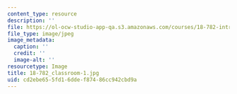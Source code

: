 ```yaml
---
content_type: resource
description: ''
file: https://ol-ocw-studio-app-qa.s3.amazonaws.com/courses/18-782-introduction-to-arithmetic-geometry-fall-2013/cd2ebe655fd16ddef87486cc942cbd9a_18-782_classroom-1.jpg
file_type: image/jpeg
image_metadata:
  caption: ''
  credit: ''
  image-alt: ''
resourcetype: Image
title: 18-782_classroom-1.jpg
uid: cd2ebe65-5fd1-6dde-f874-86cc942cbd9a
---
```

